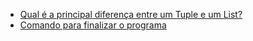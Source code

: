 - [Qual é a principal diferença entre um Tuple e um List?](https://pt.stackoverflow.com/q/52799/101)
- [Comando para finalizar o programa](https://pt.stackoverflow.com/q/257132/101)
